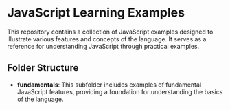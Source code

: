 # JavaScript Learning Examples

This repository contains a collection of JavaScript examples designed to illustrate various features and concepts of the language. It serves as a reference for understanding JavaScript through practical examples.

## Folder Structure

- **fundamentals**: This subfolder includes examples of fundamental JavaScript features, providing a foundation for understanding the basics of the language.